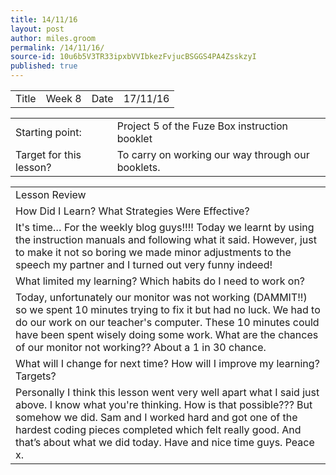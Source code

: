 ```yaml
---
title: 14/11/16
layout: post
author: miles.groom
permalink: /14/11/16/
source-id: 10u6b5V3TR33ipxbVVIbkezFvjucBSGGS4PA4ZsskzyI
published: true
---
```

<table>
  <tr>
    <td>Title</td>
    <td>Week 8</td>
    <td>Date</td>
    <td>17/11/16</td>
  </tr>
</table>


<table>
  <tr>
    <td>Starting point:</td>
    <td>Project 5 of the Fuze Box instruction booklet</td>
  </tr>
  <tr>
    <td>Target for this lesson?</td>
    <td>To carry on working our way through our booklets.</td>
  </tr>
</table>


<table>
  <tr>
    <td>Lesson Review</td>
  </tr>
  <tr>
    <td>How Did I Learn? What Strategies Were Effective?</td>
  </tr>
  <tr>
    <td>It's time… For the weekly blog guys!!!!
Today we learnt by using the instruction manuals and following what it said. However, just to make it not so boring we made minor adjustments to the speech my partner and I turned out very funny indeed!</td>
  </tr>
  <tr>
    <td>What limited my learning? Which habits do I need to work on? </td>
  </tr>
  <tr>
    <td>Today, unfortunately our monitor was not working (DAMMIT!!) so we spent 10 minutes trying to fix it but had no luck. We had to do our work on our teacher's computer. These 10 minutes could have been spent wisely doing some work. What are the chances of our monitor not working?? About a 1 in 30 chance.</td>
  </tr>
  <tr>
    <td>What will I change for next time? How will I improve my learning? Targets?</td>
  </tr>
  <tr>
    <td>Personally I think this lesson went very well apart what I said just above. I know what you're thinking. How is that possible??? But somehow we did.
Sam and I worked hard and got one of the hardest coding pieces completed which felt really good. And that’s about what we did today.
Have and nice time guys. Peace x.</td>
  </tr>
</table>


